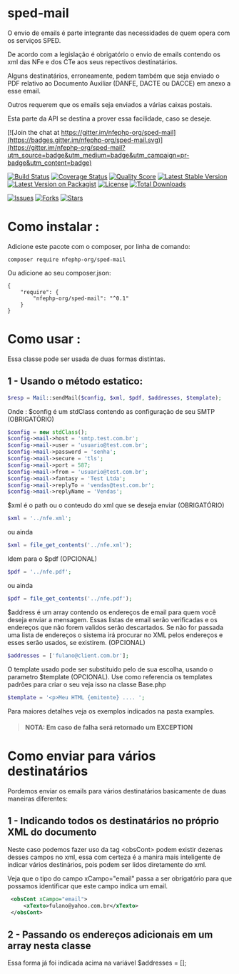 # sped-mail

O envio de emails é parte integrante das necessidades de quem opera com os serviços SPED.

De acordo com a legislação é obrigatório o envio de emails contendo os xml das NFe e dos CTe aos seus repectivos destinatários.

Alguns destinatários, erroneamente, pedem também que seja enviado o PDF relativo ao Documento Auxiliar (DANFE, DACTE ou DACCE) em anexo a esse email.

Outros requerem que os emails seja enviados a várias caixas postais.

Esta parte da API se destina a prover essa facilidade, caso se deseje.

[![Join the chat at https://gitter.im/nfephp-org/sped-mail](https://badges.gitter.im/nfephp-org/sped-mail.svg)](https://gitter.im/nfephp-org/sped-mail?utm_source=badge&utm_medium=badge&utm_campaign=pr-badge&utm_content=badge)

[![Build Status][ico-travis]][link-travis]
[![Coverage Status][ico-scrutinizer]][link-scrutinizer]
[![Quality Score][ico-code-quality]][link-code-quality]
[![Latest Stable Version][ico-stable]][link-github-releases]
[![Latest Version on Packagist][ico-version]][link-packagist]
[![License][ico-license]][link-packagist]
[![Total Downloads][ico-downloads]][link-downloads]

[![Issues][ico-issues]][link-issues]
[![Forks][ico-forks]][link-forks]
[![Stars][ico-stars]][link-stars]


# Como instalar :

Adicione este pacote com o composer, por linha de comando:
```
composer require nfephp-org/sped-mail
```

Ou adicione ao seu composer.json:
```
{
    "require": {
    	"nfephp-org/sped-mail": "^0.1"
    }
}
```

# Como usar :

Essa classe pode ser usada de duas formas distintas.

## 1 - Usando o método estatico:
```php
$resp = Mail::sendMail($config, $xml, $pdf, $addresses, $template);
```
Onde :
$config é um stdClass contendo as configuração de seu SMTP (OBRIGATÓRIO)
```php
$config = new stdClass();
$config->mail->host = 'smtp.test.com.br';
$config->mail->user = 'usuario@test.com.br';
$config->mail->password = 'senha';
$config->mail->secure = 'tls';
$config->mail->port = 587;
$config->mail->from = 'usuario@test.com.br';
$config->mail->fantasy = 'Test Ltda';
$config->mail->replyTo = 'vendas@test.com.br';
$config->mail->replyName = 'Vendas';
```
$xml é o path ou o conteudo do xml que se deseja enviar (OBRIGATÓRIO)
```php
$xml = '../nfe.xml';
```
ou ainda
```php
$xml = file_get_contents('../nfe.xml');
```
Idem para o $pdf (OPCIONAL)
```php
$pdf = '../nfe.pdf';
```
ou ainda
```php
$pdf = file_get_contents('../nfe.pdf');
```

$address é um array contendo os endereços de email para quem você deseja enviar a mensagem. 
Essas listas de email serão verificadas e os endereços que não forem validos serão descartados.
Se não for passada uma lista de endereços o sistema irá procurar no XML pelos endereços e esses serão usados, se existirem. (OPCIONAL)
```php
$addresses = ['fulano@client.com.br'];
```
O template usado pode ser substituido pelo de sua escolha, usando o parametro $template (OPCIONAL).
Use como referencia os templates padrões para criar o seu veja isso na classe Base.php
```php
$template = '<p>Meu HTML {emitente} .... ';
```

Para maiores detalhes veja os exemplos indicados na pasta examples.

> #### NOTA: Em caso de falha será retornado um EXCEPTION

# Como enviar para vários destinatários

Pordemos enviar os emails para vários destinatários basicamente de duas maneiras diferentes:

## 1 - Indicando todos os destinatários no próprio XML do documento
Neste caso podemos fazer uso da tag &lt;obsCont&gt; podem existir dezenas desses campos no xml, essa com certeza é a manira mais inteligente de indicar vários destinários, pois podem ser lidos diretamente do xml.

Veja que o tipo do campo xCampo="email" passa a ser obrigatório para que possamos identificar que este campo indica um email.

```xml
 <obsCont xCampo="email">
     <xTexto>fulano@yahoo.com.br</xTexto>
 </obsCont>
```


## 2 - Passando os endereços adicionais em um array nesta classe
Essa forma já foi indicada acima na variável $addresses = [];


[ico-stars]: https://img.shields.io/github/stars/nfephp-org/sped-mail.svg?style=flat-square
[ico-forks]: https://img.shields.io/github/forks/nfephp-org/sped-mail.svg?style=flat-square
[ico-issues]: https://img.shields.io/github/issues/nfephp-org/sped-mail.svg?style=flat-square
[ico-travis]: https://img.shields.io/travis/nfephp-org/sped-mail/master.svg?style=flat-square
[ico-scrutinizer]: https://img.shields.io/scrutinizer/coverage/g/nfephp-org/sped-mail.svg?style=flat-square
[ico-code-quality]: https://img.shields.io/scrutinizer/g/nfephp-org/sped-mail.svg?style=flat-square
[ico-downloads]: https://img.shields.io/packagist/dt/nfephp-org/sped-mail.svg?style=flat-square
[ico-version]: https://img.shields.io/packagist/v/nfephp-org/sped-mail.svg?style=flat-square
[ico-stable]: https://poser.pugx.org/nfephp-org/sped-mail/v/stable.svg?style=flat-square
[ico-license]: https://poser.pugx.org/nfephp-org/nfephp/license.svg?style=flat-square

[link-packagist]: https://packagist.org/packages/nfephp-org/sped-mail
[link-github-releases]: https://github.com/nfephp-org/sped-mail/releases
[link-travis]: https://travis-ci.org/nfephp-org/sped-mail
[link-scrutinizer]: https://scrutinizer-ci.com/g/nfephp-org/sped-mail/code-structure
[link-code-quality]: https://scrutinizer-ci.com/g/nfephp-org/sped-mail
[link-downloads]: https://packagist.org/packages/nfephp-org/sped-mail
[link-author]: https://github.com/nfephp-org
[link-issues]: https://github.com/nfephp-org/sped-mail/issues
[link-forks]: https://github.com/nfephp-org/sped-mail/network
[link-stars]: https://github.com/nfephp-org/sped-mail/stargazers

